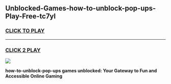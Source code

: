
## Unblocked-Games-how-to-unblock-pop-ups-Play-Free-tc7yl
<h3>
<a href="https://premium76.site?title=how-to-unblock-pop-ups&ref=23A">CLICK TO PLAY</a></h3>
<hr>

<h3>
<a href="https://premium76.site?title=how-to-unblock-pop-ups&ref=23A">CLICK 2 PLAY</a>
  
</h3>

<a href="https://premium76.site?title=how-to-unblock-pop-ups&ref=23A"><img src="https://clearcache.store/games.png"></a>


**how-to-unblock-pop-ups games unblocked: Your Gateway to Fun and Accessible Online Gaming**

